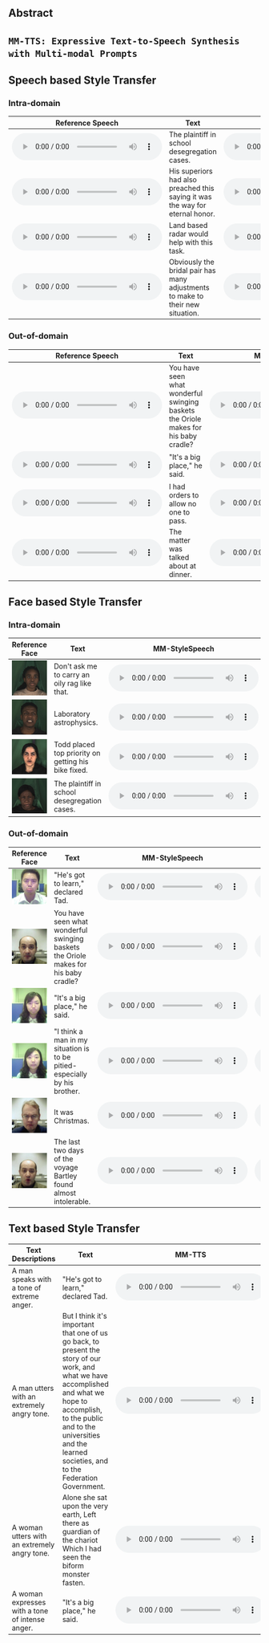 
## Abstract

`MM-TTS: Expressive Text-to-Speech Synthesis with Multi-modal Prompts`
---

## Speech based Style Transfer

### Intra-domain

| <center> Reference Speech </center> | <center> Text </center> | <center> MM-StyleSpeech </center>| <center> MM-TTS </center>|
| -----------     |  -----------     | -----------     |  -----------     |
|  <audio src="MM-TTS/Speech/mead/mm_ss/4_orig.wav" controls preload></audio>  | The plaintiff in school desegregation cases. |  <audio src="MM-TTS/Speech/mead/mm_ss/4.wav" controls preload></audio>  | <audio src="MM-TTS/Speech/mead/mmtts/4.wav" controls preload></audio>  |
|  <audio src="MM-TTS/Speech/mead/mm_ss/9_orig.wav" controls preload></audio>  | His superiors had also preached this saying it was the way for eternal honor. |  <audio src="MM-TTS/Speech/mead/mm_ss/9.wav" controls preload></audio>  | <audio src="MM-TTS/Speech/mead/mmtts/9.wav" controls preload></audio>  |
|  <audio src="MM-TTS/Speech/mead/mm_ss/11_orig.wav" controls preload></audio>  | Land based radar would help with this task. |  <audio src="MM-TTS/Speech/mead/mm_ss/11.wav" controls preload></audio>  | <audio src="MM-TTS/Speech/mead/mmtts/11.wav" controls preload></audio>  |
|  <audio src="MM-TTS/Speech/mead/mm_ss/34_orig.wav" controls preload></audio>  | Obviously the bridal pair has many adjustments to make to their new situation. |  <audio src="MM-TTS/Speech/mead/mm_ss/34.wav" controls preload></audio>  | <audio src="MM-TTS/Speech/mead/mmtts/34.wav" controls preload></audio>  |

### Out-of-domain

| <center> Reference Speech </center> | <center> Text </center> | <center> MM-StyleSpeech </center>| <center> MM-TTS </center>|
| -----------     |  -----------     | -----------     |  -----------     |
|  <audio src="MM-TTS/Speech/libritts/mm_ss/4_orig.wav" controls preload></audio>  | You have seen what wonderful swinging baskets the Oriole makes for his baby cradle? |  <audio src="MM-TTS/Speech/libritts/mm_ss/4.wav" controls preload></audio>  | <audio src="MM-TTS/Speech/libritts/mmtts/4.wav" controls preload></audio>  |
|  <audio src="MM-TTS/Speech/libritts/mm_ss/12_orig.wav" controls preload></audio>  | "It's a big place," he said. |  <audio src="MM-TTS/Speech/libritts/mm_ss/12.wav" controls preload></audio>  | <audio src="MM-TTS/Speech/libritts/mmtts/12.wav" controls preload></audio>  |
|  <audio src="MM-TTS/Speech/libritts/mm_ss/19_orig.wav" controls preload></audio>  | I had orders to allow no one to pass. |  <audio src="MM-TTS/Speech/libritts/mm_ss/19.wav" controls preload></audio>  | <audio src="MM-TTS/Speech/libritts/mmtts/19.wav" controls preload></audio>  |
|  <audio src="MM-TTS/Speech/libritts/mm_ss/21_orig.wav" controls preload></audio>  | The matter was talked about at dinner.|  <audio src="MM-TTS/Speech/libritts/mm_ss/21.wav" controls preload></audio>  | <audio src="MM-TTS/Speech/libritts/mmtts/21.wav" controls preload></audio>  |



## Face based Style Transfer

### Intra-domain

| <center> Reference Face </center> | <center> Text </center> | <center> MM-StyleSpeech </center>| <center> MM-TTS </center>|
| -----------     |  -----------     | -----------     |  -----------     |
|  ![](MM-TTS/Face/mead/1.jpg)  | Don't ask me to carry an oily rag like that. |  <audio src="MM-TTS/Face/mead/mmss/1.wav" controls preload></audio>  | <audio src="MM-TTS/Face/mead/mmtts/1.wav" controls preload></audio>  |
|  ![](MM-TTS/Face/mead/2.jpg)  | Laboratory astrophysics. |  <audio src="MM-TTS/Face/mead/mmss/2.wav" controls preload></audio>  | <audio src="MM-TTS/Face/mead/mmtts/2.wav" controls preload></audio>  |
|  ![](MM-TTS/Face/mead/3.jpg) | Todd placed top priority on getting his bike fixed.|  <audio src="MM-TTS/Face/mead/mmss/3.wav" controls preload></audio>  | <audio src="MM-TTS/Face/mead/mmtts/3.wav" controls preload></audio>  |
|  ![](MM-TTS/Face/mead/4.jpg) | The plaintiff in school desegregation cases. |  <audio src="MM-TTS/Face/mead/mmss/4.wav" controls preload></audio>  | <audio src="MM-TTS/Face/mead/mmtts/4.wav" controls preload></audio>  |

### Out-of-domain

| <center> Reference Face </center> | <center> Text </center> | <center> MM-StyleSpeech </center>| <center> MM-TTS </center>|
| -----------     |  -----------     | -----------     |  -----------     |
|  ![](MM-TTS/Face/Oulu/0.jpeg)  | "He's got to learn," declared Tad. |  <audio src="MM-TTS/Face/Oulu/mmss/0.wav" controls preload></audio>  | <audio src="MM-TTS/Face/Oulu/mmtts/0.wav" controls preload></audio>  |
|   ![](MM-TTS/Face/Oulu/4.jpeg)  | You have seen what wonderful swinging baskets the Oriole makes for his baby cradle? |  <audio src="MM-TTS/Face/Oulu/mmss/4.wav" controls preload></audio>  | <audio src="MM-TTS/Face/Oulu/mmtts/4.wav" controls preload></audio>  |
|   ![](MM-TTS/Face/Oulu/12.jpeg)  | "It's a big place," he said.|  <audio src="MM-TTS/Face/Oulu/mmss/12.wav" controls preload></audio>  | <audio src="MM-TTS/Face/Oulu/mmtts/12.wav" controls preload></audio>  |
|   ![](MM-TTS/Face/Oulu/24.jpeg)  | "I think a man in my situation is to be pitied-especially by his brother. |  <audio src="MM-TTS/Face/Oulu/mmss/24.wav" controls preload></audio>  | <audio src="MM-TTS/Face/Oulu/mmtts/24.wav" controls preload></audio>  |
|   ![](MM-TTS/Face/Oulu/33.jpeg)  | It was Christmas.|  <audio src="MM-TTS/Face/Oulu/mmss/33.wav" controls preload></audio>  | <audio src="MM-TTS/Face/Oulu/mmtts/33.wav" controls preload></audio>  |
|  ![](MM-TTS/Face/Oulu/128.jpeg)  | The last two days of the voyage Bartley found almost intolerable. |  <audio src="MM-TTS/Face/Oulu/mmss/128.wav" controls preload></audio>  | <audio src="MM-TTS/Face/Oulu/mmtts/128.wav" controls preload></audio>  |

## Text based Style Transfer

| <center> Text Descriptions </center> | <center> Text </center> |  <center> MM-TTS </center>|
| -----------     |  -----------     | -----------     |
| A man speaks with a tone of extreme anger. | "He's got to learn," declared Tad. |  <audio src="MM-TTS/Text/0.wav" controls preload></audio>  |
| A man utters with an extremely angry tone. | But I think it's important that one of us go back, to present the story of our work, and what we have accomplished and what we hope to accomplish, to the public and to the universities and the learned societies, and to the Federation Government. |  <audio src="MM-TTS/Text/1.wav" controls preload></audio>  |
| A woman utters with an extremely angry tone. | Alone she sat upon the very earth, Left there as guardian of the chariot Which I had seen the biform monster fasten. |  <audio src="MM-TTS/Text/11.wav" controls preload></audio>  |
| A woman expresses with a tone of intense anger. | "It's a big place," he said. |  <audio src="MM-TTS/Text/12.wav" controls preload></audio>  |
